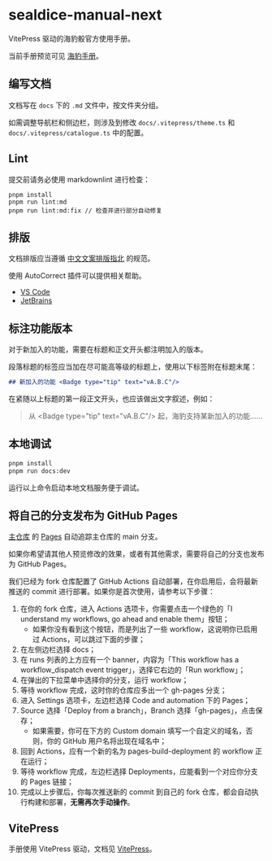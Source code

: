 # sealdice-manual-next

VitePress 驱动的海豹骰官方使用手册。

当前手册预览可见 [海豹手册](https://sealdice.github.io/sealdice-manual-next/)。

## 编写文档

文档写在 `docs` 下的 `.md` 文件中，按文件夹分组。

如需调整导航栏和侧边栏，则涉及到修改 `docs/.vitepress/theme.ts` 和 `docs/.vitepress/catalogue.ts` 中的配置。

## Lint

提交前请务必使用 markdownlint 进行检查：

```shell
pnpm install
pnpm run lint:md
pnpm run lint:md:fix // 检查并进行部分自动修复
```

## 排版

文档排版应当遵循 [中文文案排版指北](https://github.com/sparanoid/chinese-copywriting-guidelines) 的规范。

使用 AutoCorrect 插件可以提供相关帮助。

- [VS Code](https://marketplace.visualstudio.com/items?itemName=huacnlee.autocorrect)
- [JetBrains](https://plugins.jetbrains.com/plugin/20244-autocorrect)

## 标注功能版本

对于新加入的功能，需要在标题和正文开头都注明加入的版本。

段落标题的标签应当加在尽可能高等级的标题上，使用以下标签附在标题末尾：

```markdown
## 新加入的功能 <Badge type="tip" text="vA.B.C"/>
```

在紧随以上标题的第一段正文开头，也应该做出文字叙述，例如：

> 从 &lt;Badge type="tip" text="vA.B.C"/&gt; 起，海豹支持某新加入的功能……

## 本地调试

```bash
pnpm install
pnpm run docs:dev
```

运行以上命令启动本地文档服务便于调试。

## 将自己的分支发布为 GitHub Pages

[主仓库](https://github.com/sealdice/sealdice-manual-next) 的 [Pages](https://sealdice.github.io/sealdice-manual-next/) 自动追踪主仓库的 main 分支。

如果你希望请其他人预览修改的效果，或者有其他需求，需要将自己的分支也发布为 GitHub Pages。

我们已经为 fork 仓库配置了 GitHub Actions 自动部署，在你启用后，会将最新推送的 commit 进行部署。如果你是首次使用，请参考以下步骤：

1. 在你的 fork 仓库，进入 Actions 选项卡，你需要点击一个绿色的「I understand my workflows, go ahead and enable them」按钮；
   - 如果你没有看到这个按钮，而是列出了一些 workflow，这说明你已启用过 Actions，可以跳过下面的步骤；
2. 在左侧边栏选择 docs；
3. 在 runs 列表的上方应有一个 banner，内容为「This workflow has a workflow_dispatch event trigger」，选择它右边的「Run workflow」；
4. 在弹出的下拉菜单中选择你的分支，运行 workflow；
5. 等待 workflow 完成，这时你的仓库应多出一个 gh-pages 分支；
6. 进入 Settings 选项卡，左边栏选择 Code and automation 下的 Pages；
7. Source 选择「Deploy from a branch」，Branch 选择「gh-pages」，点击保存；
   - 如果需要，你可在下方的 Custom domain 填写一个自定义的域名，否则，你的 GitHub 用户名将出现在域名中；
8. 回到 Actions，应有一个新的名为 pages-build-deployment 的 workflow 正在运行；
9. 等待 workflow 完成，左边栏选择 Deployments，应能看到一个对应你分支的 Pages 链接；
10. 完成以上步骤后，你每次推送新的 commit 到自己的 fork 仓库，都会自动执行构建和部署，**无需再次手动操作**。

## VitePress

手册使用 VitePress 驱动，文档见 [VitePress](https://vitepress.dev/zh/)。
